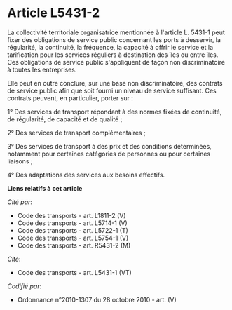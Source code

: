 # Article L5431-2

La collectivité territoriale organisatrice mentionnée à l'article L. 5431-1 peut fixer des obligations de service public
concernant les ports à desservir, la régularité, la continuité, la fréquence, la capacité à offrir le service et la
tarification pour les services réguliers à destination des îles ou entre îles. Ces obligations de service public s'appliquent
de façon non discriminatoire à toutes les entreprises. 

Elle peut en outre conclure, sur une base non discriminatoire, des contrats de service public afin que soit fourni un niveau
de service suffisant. Ces contrats peuvent, en particulier, porter sur : 

1° Des services de transport répondant à des normes fixées de continuité, de régularité, de capacité et de qualité ; 

2° Des services de transport complémentaires ; 

3° Des services de transport à des prix et des conditions déterminées, notamment pour certaines catégories de personnes ou
pour certaines liaisons ; 

4° Des adaptations des services aux besoins effectifs.

**Liens relatifs à cet article**

_Cité par_:

  - Code des transports - art. L1811-2 (V)
  - Code des transports - art. L5714-1 (V)
  - Code des transports - art. L5722-1 (T)
  - Code des transports - art. L5754-1 (V)
  - Code des transports - art. R5431-2 (M)

_Cite_:

  - Code des transports - art. L5431-1 (VT)

_Codifié par_:

  - Ordonnance n°2010-1307 du 28 octobre 2010 - art. (V)
